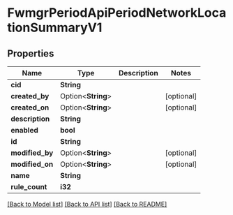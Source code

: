 # FwmgrPeriodApiPeriodNetworkLocationSummaryV1

## Properties

Name | Type | Description | Notes
------------ | ------------- | ------------- | -------------
**cid** | **String** |  |
**created_by** | Option<**String**> |  | [optional]
**created_on** | Option<**String**> |  | [optional]
**description** | **String** |  |
**enabled** | **bool** |  |
**id** | **String** |  |
**modified_by** | Option<**String**> |  | [optional]
**modified_on** | Option<**String**> |  | [optional]
**name** | **String** |  |
**rule_count** | **i32** |  |

[[Back to Model list]](./README.md#documentation-for-models) [[Back to API list]](./README.md#documentation-for-api-endpoints) [[Back to README]](../README.md)
